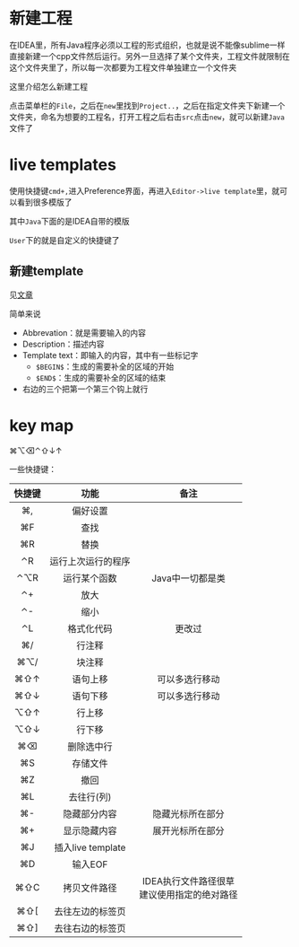 # 新建工程

在IDEA里，所有Java程序必须以工程的形式组织，也就是说不能像sublime一样直接新建一个cpp文件然后运行。另外一旦选择了某个文件夹，工程文件就限制在这个文件夹里了，所以每一次都要为工程文件单独建立一个文件夹

这里介绍怎么新建工程

点击菜单栏的`File`，之后在`new`里找到`Project..`，之后在指定文件夹下新建一个文件夹，命名为想要的工程名，打开工程之后右击`src`点击`new`，就可以新建`Java`文件了



# live templates

使用快捷键`cmd+,`进入Preference界面，再进入`Editor->live template`里，就可以看到很多模版了

其中`Java`下面的是IDEA自带的模版

`User`下的就是自定义的快捷键了

## 新建template

见[文章](https://www.cnblogs.com/printN/p/6574232.html)

简单来说

* Abbrevation：就是需要输入的内容
* Description：描述内容
* Template text：即输入的内容，其中有一些标记字
  * `$BEGIN$`：生成的需要补全的区域的开始
  * `$END$`：生成的需要补全的区域的结束
* 右边的三个把第一个第三个钩上就行



# key map

⌘⌥⌫⌃⇧↓↑

一些快捷键：

| 快捷键 |        功能        |                       备注                       |
| :----: | :----------------: | :----------------------------------------------: |
|   ⌘,   |      偏好设置      |                                                  |
|   ⌘F   |        查找        |                                                  |
|   ⌘R   |        替换        |                                                  |
|   ⌃R   | 运行上次运行的程序 |                                                  |
|  ⌃⌥R   |    运行某个函数    |                 Java中一切都是类                 |
|   ⌃+   |        放大        |                                                  |
|   ⌃-   |        缩小        |                                                  |
|   ⌃L   |     格式化代码     |                      更改过                      |
|   ⌘/   |       行注释       |                                                  |
|  ⌘⌥/   |       块注释       |                                                  |
|  ⌘⇧↑   |      语句上移      |                  可以多选行移动                  |
|  ⌘⇧↓   |      语句下移      |                  可以多选行移动                  |
|  ⌥⇧↑   |       行上移       |                                                  |
|  ⌥⇧↓   |       行下移       |                                                  |
|   ⌘⌫   |     删除选中行     |                                                  |
|   ⌘S   |      存储文件      |                                                  |
|   ⌘Z   |        撤回        |                                                  |
|   ⌘L   |     去往行(列)     |                                                  |
|   ⌘-   |    隐藏部分内容    |                 隐藏光标所在部分                 |
|   ⌘+   |    显示隐藏内容    |                 展开光标所在部分                 |
|   ⌘J   | 插入live template  |                                                  |
|   ⌘D   |      输入EOF       |                                                  |
|  ⌘⇧C   |    拷贝文件路径    | IDEA执行文件路径很草<br />建议使用指定的绝对路径 |
|  ⌘⇧[   |  去往左边的标签页  |                                                  |
|  ⌘⇧]   |  去往右边的标签页  |                                                  |

